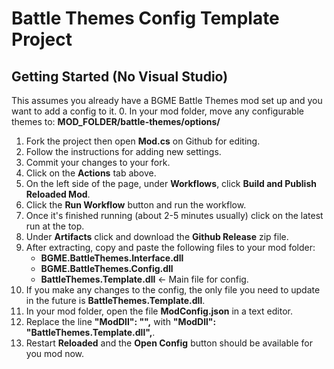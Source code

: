 # Battle Themes Config Template Project
## Getting Started (No Visual Studio)
This assumes you already have a BGME Battle Themes mod set up and you want to add a config to it.
0. In your mod folder, move any configurable themes to: **MOD_FOLDER/battle-themes/options/**
1. Fork the project then open **Mod.cs** on Github for editing.
2. Follow the instructions for adding new settings.
3. Commit your changes to your fork.
4. Click on the **Actions** tab above.
5. On the left side of the page, under **Workflows**, click **Build and Publish Reloaded Mod**.
6. Click the **Run Workflow** button and run the workflow.
7. Once it's finished running (about 2-5 minutes usually) click on the latest run at the top.
8. Under **Artifacts** click and download the **Github Release** zip file.
9. After extracting, copy and paste the following files to your mod folder:
    * **BGME.BattleThemes.Interface.dll**
    * **BGME.BattleThemes.Config.dll**
    * **BattleThemes.Template.dll** <- Main file for config.
10. If you make any changes to the config, the only file you need to update in the future is **BattleThemes.Template.dll**.
11. In your mod folder, open the file **ModConfig.json** in a text editor.
12. Replace the line **"ModDll": "",** with **"ModDll": "BattleThemes.Template.dll",**.
13. Restart **Reloaded** and the **Open Config** button should be available for you mod now.
